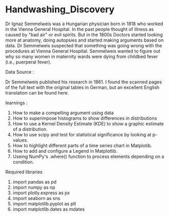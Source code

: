 # Handwashing_Discovery
Dr Ignaz Semmelweis was a Hungarian physician born in 1818 who worked in the Vienna General Hospital. 
In the past people thought of illness as caused by "bad air" or evil spirits. But in the 1800s Doctors started looking more at anatomy, 
doing autopsies and started making arguments based on data. Dr Semmelweis suspected that something was going wrong with the procedures at Vienna General Hospital. 
Semmelweis wanted to figure out why so many women in maternity wards were dying from childbed fever (i.e., puerperal fever).

Data Source :

Dr Semmelweis published his research in 1861. I found the scanned pages of the full text with the original tables in German,
but an excellent English translation can be found here.

learnings :

1. How to make a compelling argument using data
2. How to superimpose histograms to show differences in distributions
3. How to use a Kernel Density Estimate (KDE) to show a graphic estimate of a distribution.
4. How to use scipy and test for statistical significance by looking at p-values.
5. How to highlight different parts of a time series chart in Matplotib.
6. How to add and configure a Legend in Matplotlib.
7. Useing NumPy's .where() function to process elements depending on a condition.


Required libraries

1. import pandas as pd
2. import numpy as np
3. import plotly.express as px
4. import seaborn as sns
5. import matplotlib.pyplot as plt
6. import matplotlib.dates as mdates
